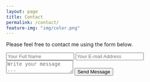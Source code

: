 ```yaml
---
layout: page
title: Contact
permalink: /contact/
feature-img: "img/color.png"
---
```


Please feel free to contact me using the form below. 

<form action="https://getsimpleform.com/messages?form_api_token=f0c077a56170d38d6d43ccea4b4fd491" method="post">
  <!-- the redirect_to is optional, the form will redirect to the referrer on submission -->
  <input type='hidden' name='redirect_to' value='http://MockingbirdME.github.io/thank-you/' />
  <input type='text' name='name' placeholder='Your Full Name' />
  <input type='email' name='email' placeholder='Your E-mail Address' />
  <textarea name='message' placeholder='Write your message ...'></textarea>
  <input type='submit' value='Send Message' />
</form>
